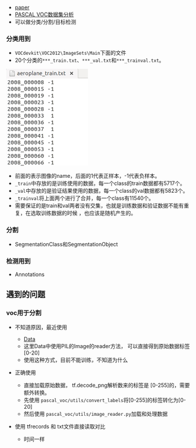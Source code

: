 * [paper](paper/2014-The%20pascal%20visual%20object%20classes%20challenge%20A%20retrospective.pdf)
* [PASCAL VOC数据集分析](https://blog.csdn.net/zhangjunbob/article/details/52769381)
* 可以做分类/分割/目标检测

### 分类用到

* `VOCdevkit\VOC2012\ImageSets\Main`下面的文件
* 20个分类的`***_train.txt`、`***_val.txt`和`***_trainval.txt`。

![](pascal_voc/voc_01.png)
* 前面的表示图像的name，后面的1代表正样本，-1代表负样本。
* `_train`中存放的是训练使用的数据，每一个class的train数据都有5717个。
* `_val`中存放的是验证结果使用的数据，每一个class的val数据都有5823个。
* `_trainval`将上面两个进行了合并，每一个class有11540个。
* 需要保证的是train和val两者没有交集，也就是训练数据和验证数据不能有重复，在选取训练数据的时候 ，也应该是随机产生的。


### 分割

* SegmentationClass和SegmentationObject


### 检测用到

* Annotations
 

## 遇到的问题

### voc用于分割

* 不知道原因，最近使用
    * [Data](pascal_voc/for_segmentation/Data.py)
    * 这里Data中使用PIL的Image的reader方法， 可以直接得到原始数据标签 [0-20]
    * 使用这种方式，目前不能训练，不知道为什么
    
* 正确使用
    * 直接加载原始数据， tf.decode_png解析数来的标签是 [0-255]的，需要额外转换。
    * 先使用 `pascal_voc/utils/convert_labels`将[0-255]的标签转化为[0-20]
    * 然后使用 `pascal_voc/utils/image_reader.py`加载和处理数据

* 使用 tfrecords 和 txt文件直接读取对比
    * 时间一样
    